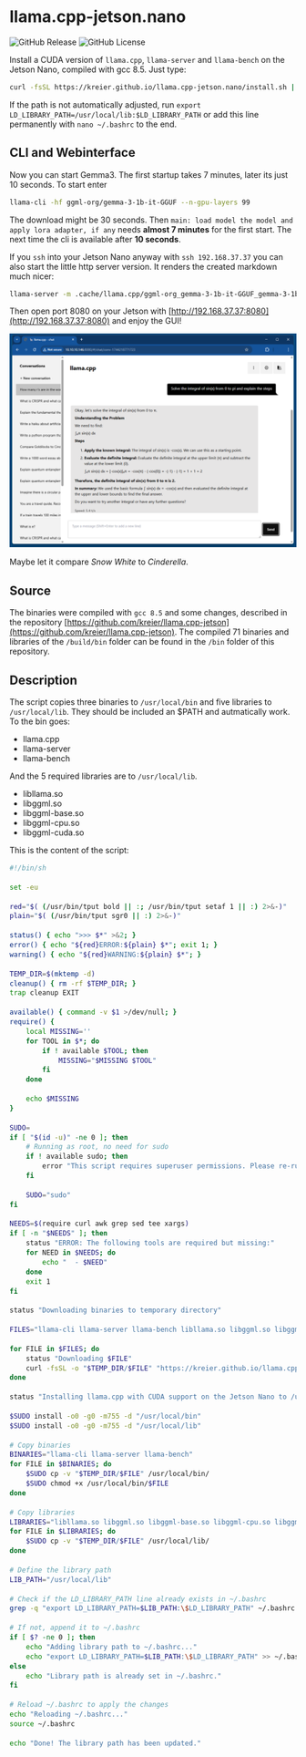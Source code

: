 # llama.cpp-jetson.nano

![GitHub Release](https://img.shields.io/github/v/release/kreier/llama.cpp-jetson.nano)
![GitHub License](https://img.shields.io/github/license/kreier/llama.cpp-jetson.nano)

Install a CUDA version of `llama.cpp`, `llama-server` and `llama-bench` on the Jetson Nano, compiled with gcc 8.5. Just type:

``` sh
curl -fsSL https://kreier.github.io/llama.cpp-jetson.nano/install.sh | sh
```

If the path is not automatically adjusted, run `export LD_LIBRARY_PATH=/usr/local/lib:$LD_LIBRARY_PATH` or add this line permanently with `nano ~/.bashrc` to the end.

## CLI and Webinterface

Now you can start Gemma3. The first startup takes 7 minutes, later its just 10 seconds. To start enter

``` sh
llama-cli -hf ggml-org/gemma-3-1b-it-GGUF --n-gpu-layers 99
```

The download might be 30 seconds. Then `main: load model the model and apply lora adapter, if any` needs **almost 7 minutes** for the first start. The next time the cli is available after **10 seconds**.

If you `ssh` into your Jetson Nano anyway with `ssh 192.168.37.37` you can also start the little http server version. It renders the created markdown much nicer:

``` sh
llama-server -m .cache/llama.cpp/ggml-org_gemma-3-1b-it-GGUF_gemma-3-1b-it-Q4_K_M.gguf --host 0.0.0.0 --n-gpu-layers 99
```

Then open port 8080 on your Jetson with [http://192.168.37.37:8080](http://192.168.37.37:8080) and enjoy the GUI!

![llama-server](docs/llama-server5050.png)

Maybe let it compare *Snow White* to *Cinderella*.

## Source

The binaries were compiled with `gcc 8.5` and some changes, described in the repository [https://github.com/kreier/llama.cpp-jetson](https://github.com/kreier/llama.cpp-jetson). The compiled 71 binaries and libraries of the `/build/bin` folder can be found in the `/bin` folder of this repository. 

## Description

The script copies three binaries to `/usr/local/bin` and five libraries to `/usr/local/lib`. They should be included an $PATH and autmatically work. To the bin goes:

- llama.cpp
- llama-server
- llama-bench

And the 5 required libraries are to `/usr/local/lib`.

- libllama.so
- libggml.so
- libggml-base.so
- libggml-cpu.so
- libggml-cuda.so

This is the content of the script:

``` sh
#!/bin/sh

set -eu

red="$( (/usr/bin/tput bold || :; /usr/bin/tput setaf 1 || :) 2>&-)"
plain="$( (/usr/bin/tput sgr0 || :) 2>&-)"

status() { echo ">>> $*" >&2; }
error() { echo "${red}ERROR:${plain} $*"; exit 1; }
warning() { echo "${red}WARNING:${plain} $*"; }

TEMP_DIR=$(mktemp -d)
cleanup() { rm -rf $TEMP_DIR; }
trap cleanup EXIT

available() { command -v $1 >/dev/null; }
require() {
    local MISSING=''
    for TOOL in $*; do
        if ! available $TOOL; then
            MISSING="$MISSING $TOOL"
        fi
    done

    echo $MISSING
}

SUDO=
if [ "$(id -u)" -ne 0 ]; then
    # Running as root, no need for sudo
    if ! available sudo; then
        error "This script requires superuser permissions. Please re-run as root."
    fi

    SUDO="sudo"
fi

NEEDS=$(require curl awk grep sed tee xargs)
if [ -n "$NEEDS" ]; then
    status "ERROR: The following tools are required but missing:"
    for NEED in $NEEDS; do
        echo "  - $NEED"
    done
    exit 1
fi

status "Downloading binaries to temporary directory"

FILES="llama-cli llama-server llama-bench libllama.so libggml.so libggml-base.so libggml-cpu.so libggml-cuda.so"

for FILE in $FILES; do
    status "Downloading $FILE"
    curl -fsSL -o "$TEMP_DIR/$FILE" "https://kreier.github.io/llama.cpp-jetson.nano/bin/$FILE"
done

status "Installing llama.cpp with CUDA support on the Jetson Nano to /usr/local/bin"

$SUDO install -o0 -g0 -m755 -d "/usr/local/bin"
$SUDO install -o0 -g0 -m755 -d "/usr/local/lib"

# Copy binaries
BINARIES="llama-cli llama-server llama-bench"
for FILE in $BINARIES; do
    $SUDO cp -v "$TEMP_DIR/$FILE" /usr/local/bin/
    $SUDO chmod +x /usr/local/bin/$FILE
done

# Copy libraries
LIBRARIES="libllama.so libggml.so libggml-base.so libggml-cpu.so libggml-cuda.so"
for FILE in $LIBRARIES; do
    $SUDO cp -v "$TEMP_DIR/$FILE" /usr/local/lib/
done

# Define the library path
LIB_PATH="/usr/local/lib"

# Check if the LD_LIBRARY_PATH line already exists in ~/.bashrc
grep -q "export LD_LIBRARY_PATH=$LIB_PATH:\$LD_LIBRARY_PATH" ~/.bashrc

# If not, append it to ~/.bashrc
if [ $? -ne 0 ]; then
    echo "Adding library path to ~/.bashrc..."
    echo "export LD_LIBRARY_PATH=$LIB_PATH:\$LD_LIBRARY_PATH" >> ~/.bashrc
else
    echo "Library path is already set in ~/.bashrc."
fi

# Reload ~/.bashrc to apply the changes
echo "Reloading ~/.bashrc..."
source ~/.bashrc

echo "Done! The library path has been updated."

```
